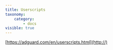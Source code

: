 ```yaml
---
title: Userscripts
taxonomy:
    category:
        - docs
visible: true
---
```


[https://adguard.com/en/userscripts.html](http://)
